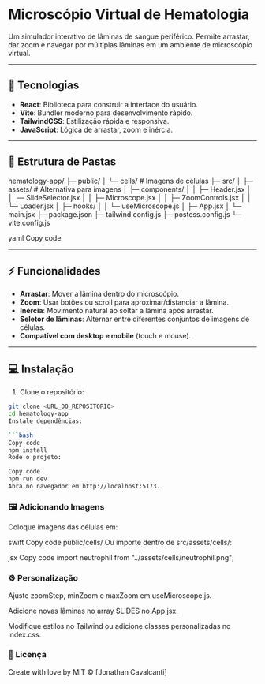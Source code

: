 # Microscópio Virtual de Hematologia

Um simulador interativo de lâminas de sangue periférico. Permite arrastar, dar zoom e navegar por múltiplas lâminas em um ambiente de microscópio virtual.

---

## 🧩 Tecnologias

- **React**: Biblioteca para construir a interface do usuário.  
- **Vite**: Bundler moderno para desenvolvimento rápido.  
- **TailwindCSS**: Estilização rápida e responsiva.  
- **JavaScript**: Lógica de arrastar, zoom e inércia.

---

## 📂 Estrutura de Pastas

hematology-app/
├─ public/
│ └─ cells/ # Imagens de células
├─ src/
│ ├─ assets/ # Alternativa para imagens
│ ├─ components/
│ │ ├─ Header.jsx
│ │ ├─ SlideSelector.jsx
│ │ ├─ Microscope.jsx
│ │ ├─ ZoomControls.jsx
│ │ └─ Loader.jsx
│ ├─ hooks/
│ │ └─ useMicroscope.js
│ ├─ App.jsx
│ └─ main.jsx
├─ package.json
├─ tailwind.config.js
├─ postcss.config.js
└─ vite.config.js

yaml
Copy code

---

## ⚡ Funcionalidades

- **Arrastar**: Mover a lâmina dentro do microscópio.  
- **Zoom**: Usar botões ou scroll para aproximar/distanciar a lâmina.  
- **Inércia**: Movimento natural ao soltar a lâmina após arrastar.  
- **Seletor de lâminas**: Alternar entre diferentes conjuntos de imagens de células.  
- **Compatível com desktop e mobile** (touch e mouse).

---

## 💻 Instalação

1. Clone o repositório:
```bash
git clone <URL_DO_REPOSITORIO>
cd hematology-app
Instale dependências:

```bash
Copy code
npm install
Rode o projeto:
```

```bash
Copy code
npm run dev
Abra no navegador em http://localhost:5173.
```

### 🖼️ Adicionando Imagens
Coloque imagens das células em:

swift
Copy code
public/cells/
Ou importe dentro de src/assets/cells/:

jsx
Copy code
import neutrophil from "../assets/cells/neutrophil.png";

### ⚙️ Personalização
Ajuste zoomStep, minZoom e maxZoom em useMicroscope.js.

Adicione novas lâminas no array SLIDES no App.jsx.

Modifique estilos no Tailwind ou adicione classes personalizadas no index.css.

### 📝 Licença
Create with love by MIT © [Jonathan Cavalcanti]